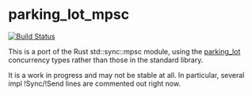 parking_lot_mpsc
================

[![Build Status](https://travis-ci.org/infincia/parking_lot_mpsc.svg?branch=master)](https://travis-ci.org/infincia/parking_lot_mpsc)

This is a port of the Rust std::sync::mpsc module, using the [parking_lot](https://crates.io/crates/parking_lot)
concurrency types rather than those in the standard library.

It is a work in progress and may not be stable at all. In particular, several
impl !Sync/!Send lines are commented out right now.
